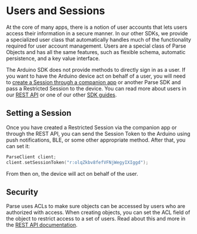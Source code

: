# Users and Sessions

At the core of many apps, there is a notion of user accounts that lets users access their information in a secure manner. In our other SDKs, we provide a specialized user class that automatically handles much of the functionality required for user account management. Users are a special class of Parse Objects and has all the same features, such as flexible schema, automatic persistence, and a key value interface.

The Arduino SDK does not provide methods to directly sign in as a user. If you want to have the Arduino device act on behalf of a user, you will need to [create a Session through a companion app](/docs/ios#sessions) or another Parse SDK and pass a Restricted Session to the device. You can read more about users in our [REST API](/docs/rest#users) or one of our other [SDK guides](/docs).

## Setting a Session

Once you have created a Restricted Session via the companion app or through the REST API, you can send the Session Token to the Arduino using push notifications, BLE, or some other appropriate method. After that, you can set it:

```cpp
ParseClient client;
client.setSessionToken("r:olqZkbv8fefVFNjWegyIXIggd");
```

From then on, the device will act on behalf of the user.

## Security

Parse uses ACLs to make sure objects can be accessed by users who are authorized with access. When creating objects, you can set the ACL field of the object to restrict access to a set of users. Read about this and more in the [REST API documentation](/docs/rest#users-security).